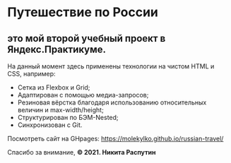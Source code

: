 # Путешествие по России
## это мой второй учебный проект в Яндекс.Практикуме.

На данный момент здесь применены технологии на чистом HTML и CSS, например:
- Сетка из Flexbox и Grid;
- Адаптирован с помощью медиа-запросов;
- Резиновая вёрстка благодаря использованию относительных величин и max-width/height;
- Структурирован по БЭМ-Nested;
- Синхронизован с Git.

Посмотреть сайт на GHpages: https://molekylko.github.io/russian-travel/

Спасибо за внимание,
**© 2021. Никита Распутин**

